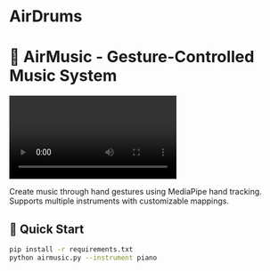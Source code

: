 # AirDrums

# 🎵 AirMusic - Gesture-Controlled Music System

![Banner](https://raw.githubusercontent.com/kshitijdalvi4/Flask_CityMaps/main/MUSIC.mp4)

Create music through hand gestures using MediaPipe hand tracking. Supports multiple instruments with customizable mappings.

## 🚀 Quick Start
```bash
pip install -r requirements.txt
python airmusic.py --instrument piano

